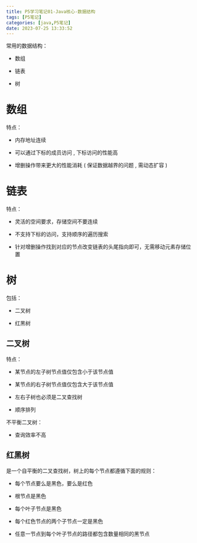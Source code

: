 ```yaml
---
title: P5学习笔记01-Java核心-数据结构
tags: [P5笔记]
categories: [java,P5笔记]
date: 2023-07-25 13:33:52
---
```


常用的数据结构：

- 数组

- 链表

- 树

# 数组

特点：

- 内存地址连续

- 可以通过下标的成员访问 , 下标访问的性能高

- 增删操作带来更大的性能消耗 ( 保证数据越界的问题 , 需动态扩容 )

# 链表

特点：

- 灵活的空间要求，存储空间不要连续

- 不支持下标的访问，支持顺序的遍历搜索

- 针对增删操作找到对应的节点改变链表的头尾指向即可，无需移动元素存储位置

# 树

包括：

- 二叉树

- 红黑树

## 二叉树

特点：

- 某节点的左子树节点值仅包含小于该节点值

- 某节点的右子树节点值仅包含大于该节点值

- 左右子树也必须是二叉查找树

- 顺序排列

不平衡二叉树：

- 查询效率不高

## 红黑树

是一个自平衡的二叉查找树，树上的每个节点都遵循下面的规则：

- 每个节点要么是黑色，要么是红色

- 根节点是黑色

- 每个叶子节点是黑色

- 每个红色节点的两个子节点一定是黑色

- 任意一节点到每个叶子节点的路径都包含数量相同的黑节点
